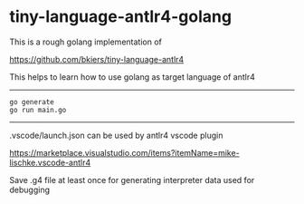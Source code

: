 # tiny-language-antlr4-golang

This is a rough golang implementation of 

https://github.com/bkiers/tiny-language-antlr4

This helps to learn how to use golang as target language of antlr4

---

```shell
go generate
go run main.go
```

---

.vscode/launch.json can be used by antlr4 vscode plugin 

https://marketplace.visualstudio.com/items?itemName=mike-lischke.vscode-antlr4

Save .g4 file at least once for generating interpreter data used for debugging